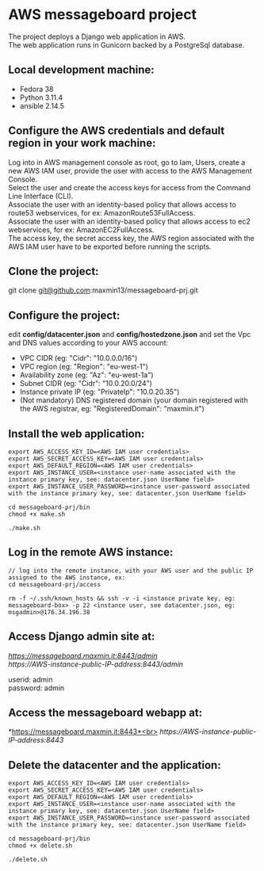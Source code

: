 # AWS messageboard project

The project deploys a Django web application in AWS.</br>
The web application runs in Gunicorn backed by a PostgreSql database.</br>

## Local development machine: ##

- Fedora 38
- Python 3.11.4
- ansible 2.14.5

## Configure the AWS credentials and default region in your work machine: ##

Log into in AWS management console as root, go to Iam, Users, create a new AWS IAM user,
provide the user with access to the AWS Management Console.</br>
Select the user and create the access keys for access from the Command Line Interface (CLI).</br>
Associate the user with an identity-based policy that allows access to route53 webservices, for ex: AmazonRoute53FullAccess.</br>
Associate the user with an identity-based policy that allows access to ec2 webservices, for ex: AmazonEC2FullAccess.</br>
The access key, the secret access key, the AWS region associated with the AWS IAM user have to be exported before running the scripts.


## Clone the project: ##

git clone git@github.com:maxmin13/messageboard-prj.git

## Configure the project: ##

edit **config/datacenter.json** and **config/hostedzone.json** and set the Vpc and DNS values according 
to your AWS account: <br>

* VPC CIDR (eg: "Cidr": "10.0.0.0/16")<br>
* VPC region (eg: "Region": "eu-west-1")<br>
* Availability zone (eg: "Az": "eu-west-1a")<br>
* Subnet CIDR (eg: "Cidr": "10.0.20.0/24")<br>
* Instance private IP (eg: "PrivateIp": "10.0.20.35")<br>
* (Not mandatory) DNS registered domain (your domain registered with the AWS registrar, eg: "RegisteredDomain": "maxmin.it")<br>


## Install the web application: ##

```
export AWS_ACCESS_KEY_ID=<AWS IAM user credentials>
export AWS_SECRET_ACCESS_KEY=<AWS IAM user credentials>
export AWS_DEFAULT_REGION=<AWS IAM user credentials>
export AWS_INSTANCE_USER=<instance user-name associated with the instance primary key, see: datacenter.json UserName field>
export AWS_INSTANCE_USER_PASSWORD=<instance user-password associated with the instance primary key, see: datacenter.json UserName field>

cd messageboard-prj/bin
chmod +x make.sh

./make.sh
```

## Log in the remote AWS instance: ##

```
// log into the remote instance, with your AWS user and the public IP assigned to the AWS instance, ex:
cd messageboard-prj/access

rm -f ~/.ssh/known_hosts && ssh -v -i <instance private key, eg: messageboard-box> -p 22 <instance user, see datacenter.json, eg: msgadmin>@176.34.196.38
```

## Access Django admin site at: ##

*https://messageboard.maxmin.it:8443/admin*
<br>
*https://AWS-instance-public-IP-address:8443/admin*

userid: admin<br>
password: admin


## Access the messageboard webapp at: ##

*https://messageboard.maxmin.it:8443*<br>
*https://AWS-instance-public-IP-address:8443*


## Delete the datacenter and the application: ##

```
export AWS_ACCESS_KEY_ID=<AWS IAM user credentials>
export AWS_SECRET_ACCESS_KEY=<AWS IAM user credentials>
export AWS_DEFAULT_REGION=<AWS IAM user credentials>
export AWS_INSTANCE_USER=<instance user-name associated with the instance primary key, see: datacenter.json UserName field>
export AWS_INSTANCE_USER_PASSWORD=<instance user-password associated with the instance primary key, see: datacenter.json UserName field>

cd messageboard-prj/bin
chmod +x delete.sh

./delete.sh

```

<br>
